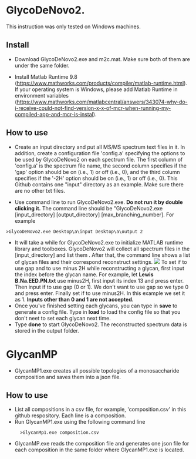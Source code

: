 # GlycoDeNovo2. 
This instruction was only tested on Windows machines.

## Install
* Download GlycoDeNovo2.exe and m2c.mat. Make sure both of them are under the same folder.

* Install Matlab Runtime 9.8 (https://www.mathworks.com/products/compiler/matlab-runtime.html). If your operating system is Windows, please add Matlab Runtime in environment variables (https://www.mathworks.com/matlabcentral/answers/343074-why-do-i-receive-could-not-find-version-x-x-of-mcr-when-running-my-compiled-app-and-mcr-is-instal).

## How to use
* Create an input directory and put all MS/MS spectrum text files in it. In addition, create a configuration file 'config.a' specifying the options to be used by GlycoDeNovo2 on each spectrum file. The first column of 'config.a' is the spectrum file name, the second column specifies if the 'gap' option should be on (i.e., 1) or off (i.e., 0), and the third column specifies if the '-2H' option should be on (i.e., 1) or off (i.e., 0). This Github contains one "input" directory as an example. Make sure there are no other txt files.

* Use command line to run GlycoDeNovo2.exe. **Do not run it by double clicking it.** The command line should be "GlycoDeNovo2.exe [input_directory] [output_directory] [max_branching_number]. For example 
```
>GlycoDeNovo2.exe Desktop\a\input Desktop\a\output 2
```

* It will take a while for GlycoDeNovo2.exe to initialize MATLAB runtime library and toolboxes. GlycoDeNovo2 will collect all spectrum files in the [input_directory] and list them . After that, the command line shows a list of glycan files and their correspond reconstruct settings.  ![](1.PNG)
To set if to use gap and to use minus 2H while reconstructing a glycan, first input the index before the glycan name. For example, let __Lewis B.Na.EED.PN.txt__ use minus2H, first input its index 13 and press enter. Then input if to use gap (0 or 1). We don't want to use gap so we type 0 and press enter. Finally set if to use minus2H. In this example we set it as 1. **Inputs other than 0 and 1 are not accepted.**
* Once you've finished setting each glycans, you can type in **save** to generate a config file. Type in **load** to load the config file so that you don't neet to set each glycan next time.
* Type **done** to start GlycoDeNovo2. The reconstructed spectrum data is stored in the output folder.

# GlycanMP
* GlycanMP1.exe creates all possible topologies of a monosaccharide composition and saves them into a json file.
## How to use
* List all compositions in a csv file, for example, 'composition.csv' in this github respository. Each line is a composition. 
* Run GlycanMP1.exe using the following command line
  ```
    >GlycanMp1.exe composition.csv
  ```
* GlycanMP.exe reads the composition file and generates one json file for each composition in the same folder where GlycanMP1.exe is located.
